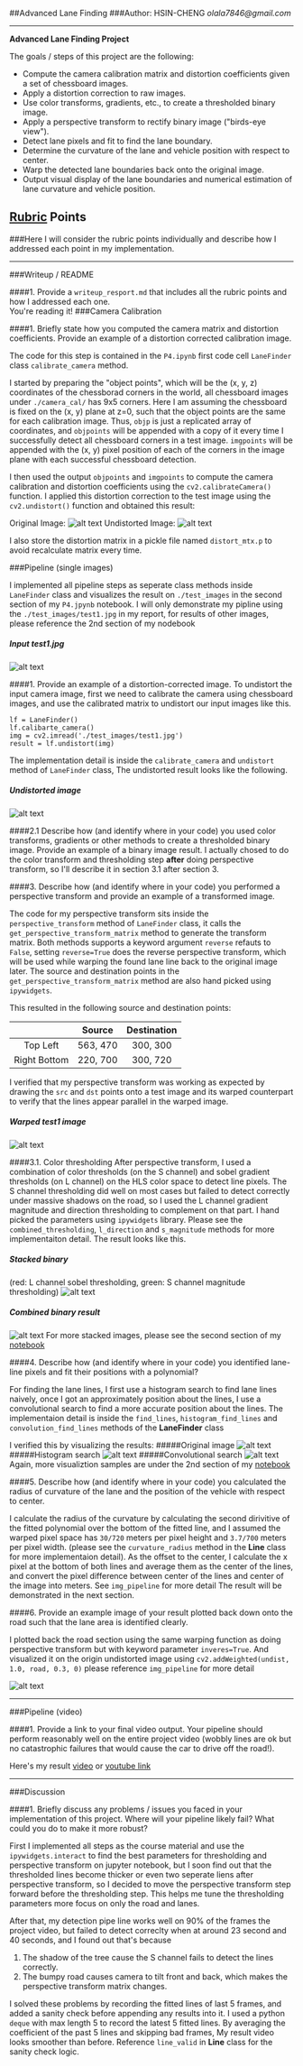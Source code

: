 ##Advanced Lane Finding
###Author: HSIN-CHENG _olala7846@gmail.com_

---

**Advanced Lane Finding Project**

The goals / steps of this project are the following:

* Compute the camera calibration matrix and distortion coefficients given a set of chessboard images.
* Apply a distortion correction to raw images.
* Use color transforms, gradients, etc., to create a thresholded binary image.
* Apply a perspective transform to rectify binary image ("birds-eye view").
* Detect lane pixels and fit to find the lane boundary.
* Determine the curvature of the lane and vehicle position with respect to center.
* Warp the detected lane boundaries back onto the original image.
* Output visual display of the lane boundaries and numerical estimation of lane curvature and vehicle position.

[//]: # (Image References)

[image1]: ./output_images/chessboard_original.jpg "Origin Chessboard Image"
[image2]: ./output_images/chessboard_undistort.jpg "Undistort Chessboard"
[image2.0]: ./output_images/pipeline_in.jpg "Pipeline input"
[image2.1]: ./output_images/pipeline_undist.jpg "Pipeline undistorted"
[image2.2]: ./output_images/color_stack.jpg "Pipeline Binary Stacked"
[image2.3]: ./output_images/combined_binary.jpg "Pipeline Combined Binary"

[image2.4]: output_images/test1_undistorted.jpg
[image2.5.1]: output_images/before_search.jpg 
[image2.5.2]: output_images/line_hist_search.jpg "Histogram Line Search"
[image2.5.3]: output_images/line_conv_search.jpg "Convolution Line Search"
[image2.6]: output_images/curvature_radius.jpg "Calculate radius of curvature"

[video]: ./results.mp4 "Video"

## [Rubric](https://review.udacity.com/#!/rubrics/571/view) Points
###Here I will consider the rubric points individually and describe how I addressed each point in my implementation.  

---
###Writeup / README

####1. Provide a `writeup_resport.md` that includes all the rubric points and how I addressed each one.  
You're reading it!
###Camera Calibration

####1. Briefly state how you computed the camera matrix and distortion coefficients. Provide an example of a distortion corrected calibration image.

The code for this step is contained in the `P4.ipynb` first code cell `LaneFinder` class `calibrate_camera` method.

I started by preparing the "object points", which will be the (x, y, z) coordinates of the chessborad corners in the world, all chessboard images under `./camera_cal/` has 9x5 corners. Here I am assuming the chessboard is fixed on the (x, y) plane at z=0, such that the object points are the same for each calibration image.  Thus, `objp` is just a replicated array of coordinates, and `objpoints` will be appended with a copy of it every time I successfully detect all chessboard corners in a test image.  `imgpoints` will be appended with the (x, y) pixel position of each of the corners in the image plane with each successful chessboard detection.  

I then used the output `objpoints` and `imgpoints` to compute the camera calibration and distortion coefficients using the `cv2.calibrateCamera()` function.  I applied this distortion correction to the test image using the `cv2.undistort()` function and obtained this result: 

Original Image:
![alt text][image1]
Undistorted Image:
![alt text][image2]

I also store the distortion matrix in a pickle file named `distort_mtx.p` to avoid recalculate matrix every time.

###Pipeline (single images)

I implemented all pipeline steps as seperate class methods inside `LaneFinder` class and visualizes the result on `./test_images` in the second section of my `P4.jpynb` notebook.
I will only demonstrate my pipline using the `./test_images/test1.jpg` in my report, for results of other images, please reference the 2nd section of my nodebook

##### Input test1.jpg
![alt text][image2.0]

####1. Provide an example of a distortion-corrected image.
To undistort the input camera image, first we need to calibrate the camera using chessboard images, and use the calibrated matrix to undistort our input images like this.

```
lf = LaneFinder()
lf.calibarte_camera()
img = cv2.imread('./test_images/test1.jpg')
result = lf.undistort(img)
```
The implementation detail is inside the `calibrate_camera` and `undistort` method of `LaneFinder` class, The undistorted result looks like the following.
##### Undistorted image
![alt text][image2.1]


####2.1 Describe how (and identify where in your code) you used color transforms, gradients or other methods to create a thresholded binary image.  Provide an example of a binary image result.
I actually chosed to do the color transform and thresholding step **after** doing perspective transform, so I'll describe it in section 3.1 after section 3.

####3. Describe how (and identify where in your code) you performed a perspective transform and provide an example of a transformed image.

The code for my perspective transform sits inside the `perspective_transform` method of `LaneFinder` class, it calls the `get_perspective_transform_matrix` method to generate the transform matrix. Both methods supports a keyword argument `reverse` refauts to `False`, setting `reverse=True` does the reverse perspective transform, which will be used while warping the found lane line back to the original image later.
The source and destination points in the `get_perspective_transform_matrix` method are also hand picked using `ipywidgets`.

This resulted in the following source and destination points:

|              | Source        | Destination   |
|:------------:|:-------------:|:-------------:|
| Top Left     | 563, 470      | 300, 300      |
| Right Bottom | 220, 700      | 300, 720      |

I verified that my perspective transform was working as expected by drawing the `src` and `dst` points onto a test image and its warped counterpart to verify that the lines appear parallel in the warped image.

##### Warped test1 image
![alt text][image2.4]

####3.1. Color thresholding
After perspective transform, I used a combination of color thresholds (on the S channel) and sobel gradient thresholds (on L channel) on the HLS color space to detect line pixels. The S channel thresholding did well on most cases but failed to detect correctly under massive shadows on the road, so I used the L channel gradient magnitude and direction thresholding to complement on that part. I hand picked the parameters using `ipywidgets` library.
Please see the `combined_thresholding`, `l_direction` and `s_magnitude` methods for more implementaiton detail. 
The result looks like this.
##### Stacked binary 
(red: L channel sobel thresholding, green: S channel magnitude thresholding)
![alt text][image2.2]
##### Combined binary result
![alt text][image2.3]
For more stacked images, please see the second section of my [notebook](./P4.ipynb)


####4. Describe how (and identify where in your code) you identified lane-line pixels and fit their positions with a polynomial?

For finding the lane lines, I first use a histogram search to find lane lines naively, once I got an approximately position about the lines, I use a convolutional search to find a more accurate position about the lines. The implementaion detail is inside the `find_lines`, `histogram_find_lines` and `convolution_find_lines` methods of the **LaneFinder** class

I verified this by visualizing the results:
#####Original image
![alt text][image2.5.1]
#####Histogram search
![alt text][image2.5.2]
#####Convolutional search
![alt text][image2.5.3]
Again, more visualiztion samples are under the 2nd section of my [notebook](./P4.ipynb)

####5. Describe how (and identify where in your code) you calculated the radius of curvature of the lane and the position of the vehicle with respect to center.

I calculate the radius of the curvature by calculating the second dirivitive of the fitted polynomial over the bottom of the fitted line, and I assumed the warped pixel space has `30/720` meters per pixel height and `3.7/700` meters per pixel width. (please see the `curvature_radius` method in the **Line** class for more implementaion detail).
As the offset to the center, I calculate the x pixel at the bottom of both lines and average them as the center of the lines, and convert the pixel difference between center of the lines and center of the image into meters.
See `img_pipeline` for more detail
The result will be demonstrated in the next section.

####6. Provide an example image of your result plotted back down onto the road such that the lane area is identified clearly.

I plotted back the road section using the same warping function as doing perspective transform but with keyword parameter `inveres=True`. And visualized it on the origin undistorted image using `cv2.addWeighted(undist, 1.0, road, 0.3, 0)`
please reference `img_pipeline` for more detail

![alt text][image2.6]

---

###Pipeline (video)

####1. Provide a link to your final video output.  Your pipeline should perform reasonably well on the entire project video (wobbly lines are ok but no catastrophic failures that would cause the car to drive off the road!).

Here's my result  [video] or [youtube link](https://youtu.be/MIyqcMWk0jo)


---

###Discussion

####1. Briefly discuss any problems / issues you faced in your implementation of this project.  Where will your pipeline likely fail?  What could you do to make it more robust?

First I implemented all steps as the course material and use the `ipywidgets.interact` to find the best parameters for thresholding and perspective transform on jupyter notebook, but I soon find out that the thresholded lines become thicker or even two seperate liens after perspective transform, so I decided to move the perspective transform step forward before the thresholding step. This helps me tune the thresholding parameters more focus on only the road and lanes.

After that, my detection pipe line works well on 90% of the frames the project video, but failed to detect correclty when at around 23 second and 40 seconds, and I found out that's because 

1. The shadow of the tree cause the S channel fails to detect the lines correctly.
2. The bumpy road causes camera to tilt front and back, which makes the perspective transform matrix changes.

I solved these problems by recording the fitted lines of last 5 frames, and added a sanity check before appending any results into it. I used a python `deque` with max length 5 to record the latest 5 fitted lines. By averaging the coefficient of the past 5 lines and skipping bad frames, My result video looks smoother than before.
Reference `line_valid` in **Line** class for the sanity check logic.
